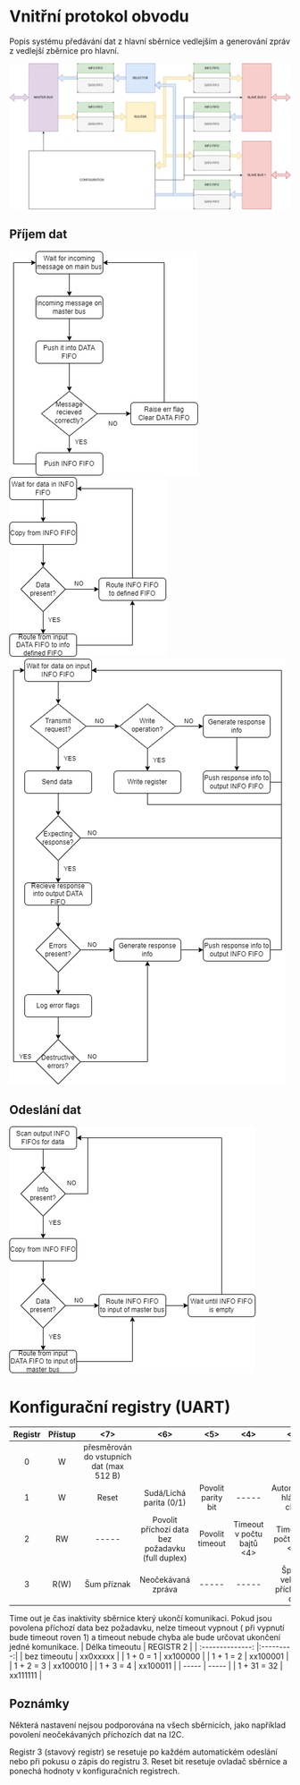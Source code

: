 # Vnitřní protokol obvodu

Popis systému předávání dat z hlavní sběrnice vedlejším a generování zpráv z vedlejší zběrnice pro hlavní.

![Schema_prace](data/Schema_prace.drawio.png)

## Příjem dat

![Stavový stroj hlavní sběrnice](data/Master_bus.drawio.png)
![Stavový stroj směrovače](data/Router.drawio.png)
![Stavový stroj vedlejší sběrnice](data/Slave_bus.drawio.png)

## Odeslání dat

![Stavový stroj sběrače](data/Selector.drawio.png)


# Konfigurační registry (UART)
| Registr | Přístup | <7> | <6> | <5> | <4> | <3> | <2> | <1> | <0> |
| :---: | :---: | :---: | :---: | :---: | :---: | :---: | :---: | :---: | :---: |
|    0    |    W    | přesměrován do vstupních dat (max 512 B)            ||||||||
|    1    |    W    | Reset |Sudá/Lichá parita (0/1)|Povolit parity bit| ----- | Automatické hlášení chyb |bitrate <2>|bitrate <1>|bitrate <0>|
|    2    |   RW    | ----- | Povolit příchozí data bez požadavku (full duplex) | Povolit timeout | Timeout v počtu bajtů <4> | Timeout v počtu bajtů <3> | Timeout v počtu bajtů <2> | Timeout v počtu bajtů <1> | Timeout v počtu bajtů <0> |
|    3    |    R(W)    |Šum příznak|Neočekávaná zpráva|-----|-----|Špatná velikost příchozích dat|Parita příznak|Timeout příznak|Frame příznak|

Time out je čas inaktivity sběrnice který ukončí komunikaci. Pokud jsou povolena příchozí data bez požadavku, nelze timeout vypnout
( při vypnutí bude timeout roven 1) a timeout nebude chyba ale bude určovat ukončení jedné komunikace.
|  Délka timeoutu  | REGISTR 2 |
| :--------------: |:---------:|
|   bez timeoutu   | xx0xxxxx  |
|   1 +  0 =  1    | xx100000  |
|   1 +  1 =  2    | xx100001  |
|   1 +  2 =  3    | xx100010  |
|   1 +  3 =  4    | xx100011  |
|      -----       |   -----   |
|   1 + 31 = 32    | xx111111  |
## Poznámky
 Některá nastavení nejsou podporována na všech sběrnicích, jako například povolení neočekávaných příchozích dat na I2C.
 
 Registr 3 (stavový registr) se resetuje po každém automatickém odeslání nebo při pokusu o zápis do registru 3.
 Reset bit resetuje ovladač sběrnice a ponechá hodnoty v konfiguračních registrech.
